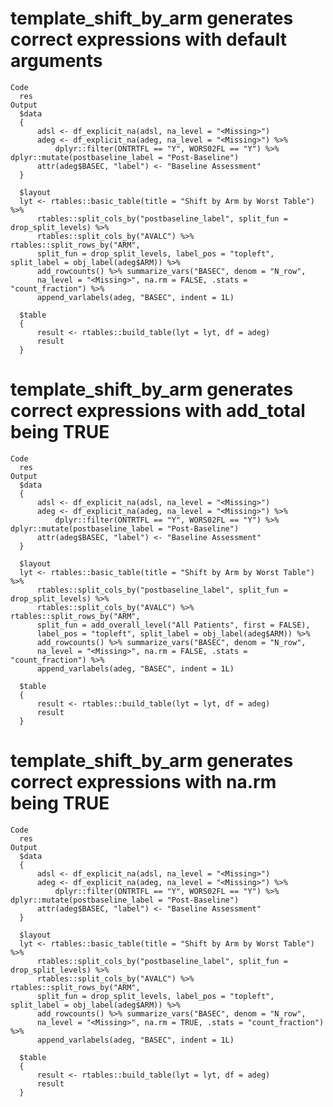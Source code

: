 # template_shift_by_arm generates correct expressions with default arguments

    Code
      res
    Output
      $data
      {
          adsl <- df_explicit_na(adsl, na_level = "<Missing>")
          adeg <- df_explicit_na(adeg, na_level = "<Missing>") %>% 
              dplyr::filter(ONTRTFL == "Y", WORS02FL == "Y") %>% dplyr::mutate(postbaseline_label = "Post-Baseline")
          attr(adeg$BASEC, "label") <- "Baseline Assessment"
      }
      
      $layout
      lyt <- rtables::basic_table(title = "Shift by Arm by Worst Table") %>% 
          rtables::split_cols_by("postbaseline_label", split_fun = drop_split_levels) %>% 
          rtables::split_cols_by("AVALC") %>% rtables::split_rows_by("ARM", 
          split_fun = drop_split_levels, label_pos = "topleft", split_label = obj_label(adeg$ARM)) %>% 
          add_rowcounts() %>% summarize_vars("BASEC", denom = "N_row", 
          na_level = "<Missing>", na.rm = FALSE, .stats = "count_fraction") %>% 
          append_varlabels(adeg, "BASEC", indent = 1L)
      
      $table
      {
          result <- rtables::build_table(lyt = lyt, df = adeg)
          result
      }
      

# template_shift_by_arm generates correct expressions with add_total being TRUE

    Code
      res
    Output
      $data
      {
          adsl <- df_explicit_na(adsl, na_level = "<Missing>")
          adeg <- df_explicit_na(adeg, na_level = "<Missing>") %>% 
              dplyr::filter(ONTRTFL == "Y", WORS02FL == "Y") %>% dplyr::mutate(postbaseline_label = "Post-Baseline")
          attr(adeg$BASEC, "label") <- "Baseline Assessment"
      }
      
      $layout
      lyt <- rtables::basic_table(title = "Shift by Arm by Worst Table") %>% 
          rtables::split_cols_by("postbaseline_label", split_fun = drop_split_levels) %>% 
          rtables::split_cols_by("AVALC") %>% rtables::split_rows_by("ARM", 
          split_fun = add_overall_level("All Patients", first = FALSE), 
          label_pos = "topleft", split_label = obj_label(adeg$ARM)) %>% 
          add_rowcounts() %>% summarize_vars("BASEC", denom = "N_row", 
          na_level = "<Missing>", na.rm = FALSE, .stats = "count_fraction") %>% 
          append_varlabels(adeg, "BASEC", indent = 1L)
      
      $table
      {
          result <- rtables::build_table(lyt = lyt, df = adeg)
          result
      }
      

# template_shift_by_arm generates correct expressions with na.rm being TRUE

    Code
      res
    Output
      $data
      {
          adsl <- df_explicit_na(adsl, na_level = "<Missing>")
          adeg <- df_explicit_na(adeg, na_level = "<Missing>") %>% 
              dplyr::filter(ONTRTFL == "Y", WORS02FL == "Y") %>% dplyr::mutate(postbaseline_label = "Post-Baseline")
          attr(adeg$BASEC, "label") <- "Baseline Assessment"
      }
      
      $layout
      lyt <- rtables::basic_table(title = "Shift by Arm by Worst Table") %>% 
          rtables::split_cols_by("postbaseline_label", split_fun = drop_split_levels) %>% 
          rtables::split_cols_by("AVALC") %>% rtables::split_rows_by("ARM", 
          split_fun = drop_split_levels, label_pos = "topleft", split_label = obj_label(adeg$ARM)) %>% 
          add_rowcounts() %>% summarize_vars("BASEC", denom = "N_row", 
          na_level = "<Missing>", na.rm = TRUE, .stats = "count_fraction") %>% 
          append_varlabels(adeg, "BASEC", indent = 1L)
      
      $table
      {
          result <- rtables::build_table(lyt = lyt, df = adeg)
          result
      }
      

